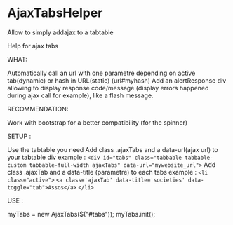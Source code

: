 AjaxTabsHelper
==============

Allow to simply addajax to a tabtable 

Help for ajax tabs

WHAT:

Automatically call an url with one parametre depending on active tab(dynamic) or hash in URL(static) (url#myhash)
Add an alertResponse div allowing to display response code/message (display errors happened during ajax call for example), like a flash message.

RECOMMENDATION:

Work with bootstrap for a better compatibility (for the spinner)

SETUP :

Use the tabtable you need
Add class .ajaxTabs and a data-url(ajax url) to your tabtable div
    example : 
        `<div id="tabs" class="tabbable tabbable-custom tabbable-full-width ajaxTabs" data-url="mywebsite_url">`
Add class .ajaxTab and a data-title (parametre) to each tabs
    example :
        `<li class="active">`
            `<a class='ajaxTab' data-title='societies' data-toggle="tab">Assos</a>`
        `</li>`



USE :

myTabs = new AjaxTabs($("#tabs"));
myTabs.init();
